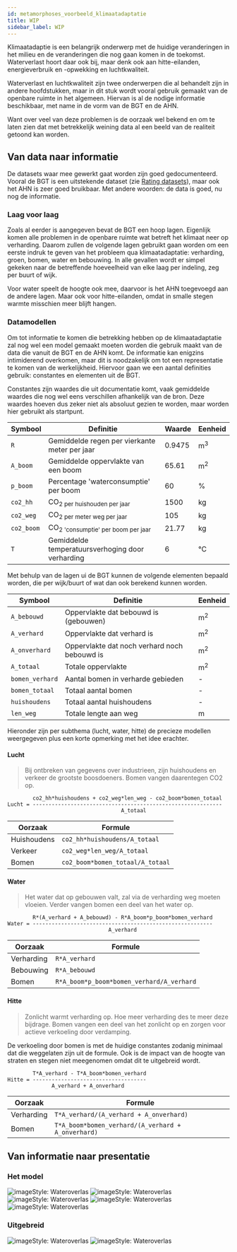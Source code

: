 ```yaml
---
id: metamorphoses_voorbeeld_klimaatadaptatie
title: WIP
sidebar_label: WIP
---
```


Klimaatadaptie is een belangrijk onderwerp met de huidige veranderingen in het milieu en de veranderingen die nog gaan komen in de toekomst. Waterverlast hoort daar ook bij, maar denk ook aan hitte-eilanden, energieverbruik en -opwekking en luchtkwaliteit.

Waterverlast en luchtkwaliteit zijn twee onderwerpen die al behandelt zijn in andere hoofdstukken, maar in dit stuk wordt vooral gebruik gemaakt van de openbare ruimte in het algemeen. Hiervan is al de nodige informatie beschikbaar, met name in de vorm van de BGT en de AHN.

Want over veel van deze problemen is de oorzaak wel bekend en om te laten zien dat met betrekkelijk weining data al een beeld van de realiteit getoond kan worden.

## Van data naar informatie

De datasets waar mee gewerkt gaat worden zijn goed gedocumenteerd. Vooral de BGT is een uitstekende dataset (zie [Rating datasets](kookboek_rating_datasets.md)), maar ook het AHN is zeer goed bruikbaar. Met andere woorden: de data is goed, nu nog de informatie.


### Laag voor laag

Zoals al eerder is aangegeven bevat de BGT een hoop lagen. Eigenlijk komen alle problemen in de openbare ruimte wat betreft het klimaat neer op verharding. Daarom zullen de volgende lagen gebruikt gaan worden om een eerste indruk te geven van het probleem qua klimaatadaptatie: verharding, groen, bomen, water en bebouwing. In alle gevallen wordt er simpel gekeken naar de betreffende hoeveelheid van elke laag per indeling, zeg per buurt of wijk.

Voor water speelt de hoogte ook mee, daarvoor is het AHN toegevoegd aan de andere lagen. Maar ook voor hitte-eilanden, omdat in smalle stegen warmte misschien meer blijft hangen. 

### Datamodellen

Om tot informatie te komen die betrekking hebben op de klimaatadaptatie zal nog wel een model gemaakt moeten worden die gebruik maakt van de data die vanuit de BGT en de AHN komt. De informatie kan enigzins intimiderend overkomen, maar dit is noodzakelijk om tot een representatie te komen van de werkelijkheid. Hiervoor gaan we een aantal definities gebruik: constantes en elementen uit de BGT.

Constantes zijn waardes die uit documentatie komt, vaak gemiddelde waardes die nog wel eens verschillen afhankelijk van de bron. Deze waardes hoeven dus zeker niet als absoluut gezien te worden, maar worden hier gebruikt als startpunt.

| Symbool | Definitie | Waarde | Eenheid |
| --- | --- | --- | --- |
| `R` | Gemiddelde regen per vierkante meter per jaar | 0.9475 | m<sup>3</sup> |
| `A_boom` | Gemiddelde oppervlakte van een boom | 65.61 | m<sup>2</sup> |
| `p_boom` | Percentage 'waterconsumptie' per boom | 60 | % |
| `co2_hh` | CO<sub>2 per huishouden per jaar | 1500 | kg |
| `co2_weg` | CO<sub>2 per meter weg per jaar | 105 | kg |
| `co2_boom` | CO<sub>2 'consumptie' per boom per jaar | 21.77 | kg |
| `T` | Gemiddelde temperatuursverhoging door verharding | 6 | ℃ |

Met behulp van de lagen ui de BGT kunnen de volgende elementen bepaald worden, die per wijk/buurt of wat dan ook berekend kunnen worden.

| Symbool | Definitie | Eenheid |
| --- | --- | --- |
| `A_bebouwd` | Oppervlakte dat bebouwd is (gebouwen) | m<sup>2</sup> |
| `A_verhard` | Oppervlakte dat verhard is | m<sup>2</sup> |
| `A_onverhard` | Oppervlakte dat noch verhard noch bebouwd is | m<sup>2</sup> |
| `A_totaal` | Totale oppervlakte | m<sup>2</sup> |
| `bomen_verhard` | Aantal bomen in verharde gebieden | - |
| `bomen_totaal` | Totaal aantal bomen | - |
| `huishoudens` | Totaal aantal huishoudens | - |
| `len_weg` | Totale lengte aan weg | m |

Hieronder zijn per subthema (lucht, water, hitte) de precieze modellen weergegeven plus een korte opmerking met het idee erachter.

#### Lucht

> Bij ontbreken van gegevens over industrieen, zijn huishoudens en verkeer de grootste boosdoeners. Bomen vangen daarentegen CO2 op.

            co2_hh*huishoudens + co2_weg*len_weg - co2_boom*bomen_totaal
    Lucht = ------------------------------------------------------------
                                        A_totaal

| Oorzaak | Formule |
| ------- | ------ |
| Huishoudens | `co2_hh*huishoudens/A_totaal` |
| Verkeer | `co2_weg*len_weg/A_totaal` |
| Bomen | `co2_boom*bomen_totaal/A_totaal` |

#### Water

> Het water dat op gebouwen valt, zal via de verharding weg moeten vloeien. Verder vangen bomen een deel van het water op.

            R*(A_verhard + A_bebouwd) - R*A_boom*p_boom*bomen_verhard
    Water = ---------------------------------------------------------
                                    A_verhard

| Oorzaak | Formule |
| ------- | ------ |
| Verharding | `R*A_verhard` |
| Bebouwing | `R*A_bebouwd` |
| Bomen | `R*A_boom*p_boom*bomen_verhard/A_verhard` |

#### Hitte

> Zonlicht warmt verharding op. Hoe meer verharding des te meer deze bijdrage. Bomen vangen een deel van het zonlicht op en zorgen voor actieve verkoeling door verdamping.

De verkoeling door bomen is met de huidige constantes zodanig minimaal dat die weggelaten zijn uit de formule. Ook is de impact van de hoogte van straten en stegen niet meegenomen omdat dit te uitgebreid wordt.

            T*A_verhard - T*A_boom*bomen_verhard
    Hitte = ------------------------------------
                  A_verhard + A_onverhard

| Oorzaak | Formule |
| ------- | ------ |
| Verharding | `T*A_verhard/(A_verhard + A_onverhard)` |
| Bomen | `T*A_boom*bomen_verhard/(A_verhard + A_onverhard)` |

## Van informatie naar presentatie

### Het model

<img class="imageStyle shadowing" src="/docs/assets/Kookboek/kam.png" target="_blank" alt="imageStyle: Wateroverlas"/>
<img class="imageStyle shadowing" src="/docs/assets/Kookboek/kam_buurt.png" target="_blank" alt="imageStyle: Wateroverlas"/>
<img class="imageStyle shadowing" src="/docs/assets/Kookboek/kam_lucht.png" target="_blank" alt="imageStyle: Wateroverlas"/>
<img class="imageStyle shadowing" src="/docs/assets/Kookboek/kam_water.png" target="_blank" alt="imageStyle: Wateroverlas"/>    
<img class="imageStyle shadowing" src="/docs/assets/Kookboek/kam_hitte.png" target="_blank" alt="imageStyle: Wateroverlas"/>    

### Uitgebreid

<img class="imageStyle shadowing" src="/docs/assets/Kookboek/heat.png" target="_blank" alt="imageStyle: Wateroverlas"/>
<img class="imageStyle shadowing" src="/docs/assets/Kookboek/twi.png" target="_blank" alt="imageStyle: Wateroverlas"/>
